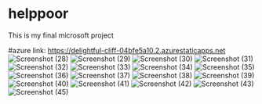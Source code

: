 # helppoor
This is my final microsoft project

#azure link:   https://delightful-cliff-04bfe5a10.2.azurestaticapps.net
![Screenshot (28)](https://user-images.githubusercontent.com/109084507/196966729-4b5542fb-b5ae-47b2-9433-0d9f96a7807a.png)
![Screenshot (29)](https://user-images.githubusercontent.com/109084507/196966784-fb2f7d3c-197c-47fc-9b6b-1abe0619bdf0.png)
![Screenshot (30)](https://user-images.githubusercontent.com/109084507/196966799-f75c7293-f6fa-42f4-93c0-e5fa7603d26c.png)
![Screenshot (31)](https://user-images.githubusercontent.com/109084507/196966814-620db886-1077-4825-b16d-e24b3d6ec18d.png)
![Screenshot (32)](https://user-images.githubusercontent.com/109084507/196966821-4383b931-c675-42f6-b8b4-2f7e7bfc269e.png)
![Screenshot (33)](https://user-images.githubusercontent.com/109084507/196966835-1cdd2972-7668-4e52-9e7f-8ad147af81d0.png)
![Screenshot (34)](https://user-images.githubusercontent.com/109084507/196966873-42ebf2e4-b86b-4946-ade3-2c2e7b346585.png)
![Screenshot (35)](https://user-images.githubusercontent.com/109084507/196966891-6dc24903-7547-4533-b9d4-e7c733c5a1a6.png)
![Screenshot (36)](https://user-images.githubusercontent.com/109084507/196966900-2a002a54-506b-4706-9c15-305bde65fcc4.png)
![Screenshot (37)](https://user-images.githubusercontent.com/109084507/196966911-0d7a525b-e1be-49f2-b91c-f707e586bfb0.png)
![Screenshot (38)](https://user-images.githubusercontent.com/109084507/196966919-71a09374-b080-4428-9235-d02b8b4bc267.png)
![Screenshot (39)](https://user-images.githubusercontent.com/109084507/196966932-8999898d-6cbb-475b-83f0-4f0110fab7fd.png)
![Screenshot (40)](https://user-images.githubusercontent.com/109084507/196966938-c2a055a6-a7df-48cf-95ef-efabf153d76b.png)
![Screenshot (41)](https://user-images.githubusercontent.com/109084507/196966951-d9dd64a9-feca-4f38-b377-b93c3145a950.png)
![Screenshot (42)](https://user-images.githubusercontent.com/109084507/196966958-48dbfd8d-01e0-44e0-a984-3e22a7c3920e.png)
![Screenshot (43)](https://user-images.githubusercontent.com/109084507/196966977-b4d3e44f-c402-4122-b40b-4e7fe7fff836.png)![Screenshot (45)](https://user-images.githubusercontent.com/109084507/196967010-fcae08e1-68c0-462d-a591-b93c08aa9d5d.png)

